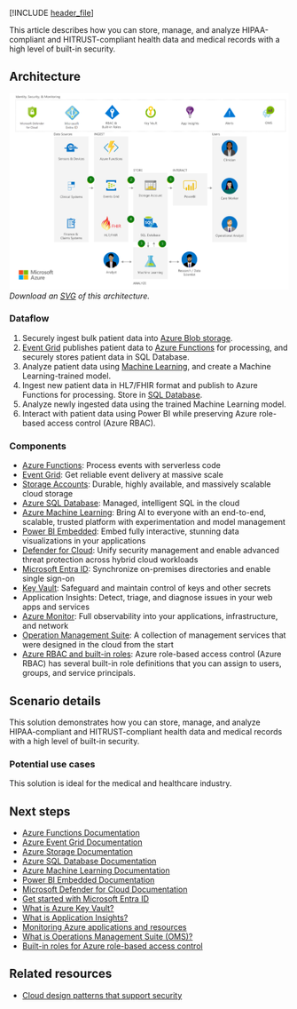 [!INCLUDE [header_file](../../../includes/sol-idea-header.md)]

This article describes how you can store, manage, and analyze HIPAA-compliant and HITRUST-compliant health data and medical records with a high level of built-in security.

## Architecture

![Architecture diagram shows data sources ingested, stored, analyzed by machine learning, and displayed to user via Power B I.](../media/security-compliance-blueprint-hipaa-hitrust-health-data-ai.png)
*Download an [SVG](../media/security-compliance-blueprint-hipaa-hitrust-health-data-ai.svg) of this architecture.*

### Dataflow

1. Securely ingest bulk patient data into [Azure Blob storage](/azure/storage/blobs).
1. [Event Grid](/azure/event-grid) publishes patient data to [Azure Functions](/azure/azure-functions) for processing, and securely stores patient data in SQL Database.
1. Analyze patient data using [Machine Learning](/azure/machine-learning), and create a Machine Learning-trained model.
1. Ingest new patient data in HL7/FHIR format and publish to Azure Functions for processing. Store in [SQL Database](/azure/sql-database).
1. Analyze newly ingested data using the trained Machine Learning model.
1. Interact with patient data using Power BI while preserving Azure role-based access control (Azure RBAC).

### Components

- [Azure Functions](https://azure.microsoft.com/services/functions): Process events with serverless code
- [Event Grid](https://azure.microsoft.com/services/event-grid): Get reliable event delivery at massive scale
- [Storage Accounts](https://azure.microsoft.com/services/storage): Durable, highly available, and massively scalable cloud storage
- [Azure SQL Database](https://azure.microsoft.com/services/sql-database): Managed, intelligent SQL in the cloud
- [Azure Machine Learning](https://azure.microsoft.com/services/machine-learning): Bring AI to everyone with an end-to-end, scalable, trusted platform with experimentation and model management
- [Power BI Embedded](https://azure.microsoft.com/services/power-bi-embedded): Embed fully interactive, stunning data visualizations in your applications
- [Defender for Cloud](https://azure.microsoft.com/services/security-center): Unify security management and enable advanced threat protection across hybrid cloud workloads
- [Microsoft Entra ID](https://azure.microsoft.com/services/active-directory): Synchronize on-premises directories and enable single sign-on
- [Key Vault](https://azure.microsoft.com/services/key-vault): Safeguard and maintain control of keys and other secrets
- Application Insights: Detect, triage, and diagnose issues in your web apps and services
- [Azure Monitor](https://azure.microsoft.com/services/monitor): Full observability into your applications, infrastructure, and network
- [Operation Management Suite](https://www.microsoft.com/cloud-platform/operations-management-suite): A collection of management services that were designed in the cloud from the start
- [Azure RBAC and built-in roles](/azure/role-based-access-control/built-in-roles): Azure role-based access control (Azure RBAC) has several built-in role definitions that you can assign to users, groups, and service principals.

## Scenario details

This solution demonstrates how you can store, manage, and analyze HIPAA-compliant and HITRUST-compliant health data and medical records with a high level of built-in security.

### Potential use cases

This solution is ideal for the medical and healthcare industry.

## Next steps

- [Azure Functions Documentation](/azure/azure-functions)
- [Azure Event Grid Documentation](/azure/event-grid)
- [Azure Storage Documentation](/azure/storage)
- [Azure SQL Database Documentation](/azure/sql-database)
- [Azure Machine Learning Documentation](/azure/machine-learning)
- [Power BI Embedded Documentation](/azure/power-bi-embedded)
- [Microsoft Defender for Cloud Documentation](/azure/security-center)
- [Get started with Microsoft Entra ID](/azure/active-directory/get-started-azure-ad)
- [What is Azure Key Vault?](/azure/key-vault/key-vault-overview)
- [What is Application Insights?](/azure/application-insights/app-insights-overview)
- [Monitoring Azure applications and resources](/azure/monitoring-and-diagnostics/monitoring-overview)
- [What is Operations Management Suite (OMS)?](/azure/operations-management-suite/operations-management-suite-overview)
- [Built-in roles for Azure role-based access control](/azure/role-based-access-control/built-in-roles)

## Related resources

- [Cloud design patterns that support security](/azure/well-architected/security/design-patterns)
